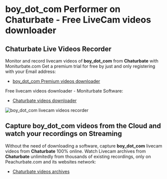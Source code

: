 # boy_dot_com Performer on Chaturbate - Free LiveCam videos downloader

## Chaturbate Live Videos Recorder

Monitor and record livecam videos of **boy_dot_com** from **Chaturbate** with Moniturbate.com
Get a premium trial for free by just and only registering with your Email address:
* [boy_dot_com Premium videos downloader](https://moniturbate.com/request-demo-licence-key.html)

Free livecam videos downloader - Moniturbate Software:
* [Chaturbate videos downloader](https://moniturbate.com/moniturbate-download-software.html)

![boy_dot_com livecam videos recorder](https://peachurnet.com/templates/moniturbate-software.png)


## Capture boy_dot_com videos from the Cloud and watch your recordings on Streaming

Without the need of downloading a software, capture **boy_dot_com** livecam videos from **Chaturbate** 100% online.
Watch Livecam archives from **Chaturbate** unlimitedly from thousands of existing recordings, only on Peachurbate.com and its websites network:
* [Chaturbate videos archives](https://peachurnet.com/)
